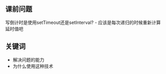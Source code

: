 ## 课前问题
写倒计时是使用setTimeout还是setInterval?
    - 应该是每次递归的时候重新计算 延时值吧

## 关键词
- 解决问题的能力
- 为什么使用这种技术

































